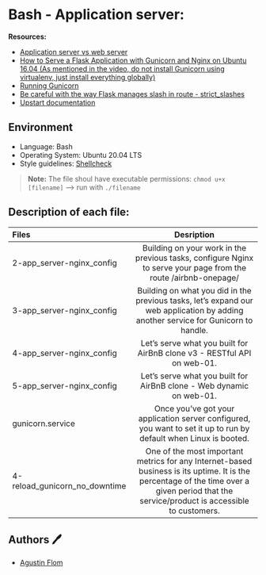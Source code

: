 # Bash - Application server:

**Resources:**

* [Application server vs web server](https://www.nginx.com/resources/glossary/application-server-vs-web-server/)
* [How to Serve a Flask Application with Gunicorn and Nginx on Ubuntu 16.04 (As mentioned in the video, do not install Gunicorn using virtualenv, just install everything globally)](https://www.digitalocean.com/community/tutorials/how-to-serve-flask-applications-with-gunicorn-and-nginx-on-ubuntu-16-04)
* [Running Gunicorn](https://docs.gunicorn.org/en/latest/run.html)
* [Be careful with the way Flask manages slash in route - strict_slashes](https://werkzeug.palletsprojects.com/en/0.14.x/routing/)
* [Upstart documentation](https://upstart.ubuntu.com/cookbook/)

## Environment
 
* Language: Bash
* Operating System: Ubuntu 20.04 LTS
* Style guidelines: [Shellcheck](https://github.com/koalaman/shellcheck)
 > **Note:** The file shoul have executable permissions: ``chmod u+x [filename]`` --> run with ``./filename``

## Description of each file:

| Files          |Desription
|:----------------|:-------------------------------:|
|2-app_server-nginx_config |Building on your work in the previous tasks, configure Nginx to serve your page from the route /airbnb-onepage/
|3-app_server-nginx_config |Building on what you did in the previous tasks, let’s expand our web application by adding another service for Gunicorn to handle.
|4-app_server-nginx_config |Let’s serve what you built for AirBnB clone v3 - RESTful API on web-01.
|5-app_server-nginx_config |Let’s serve what you built for AirBnB clone - Web dynamic on web-01.
|gunicorn.service |Once you’ve got your application server configured, you want to set it up to run by default when Linux is booted.
|4-reload_gunicorn_no_downtime |One of the most important metrics for any Internet-based business is its uptime. It is the percentage of the time over a given period that the service/product is accessible to customers.

## Authors :pen:

* [Agustin Flom](https://www.linkedin.com/in/agustin-f/)
